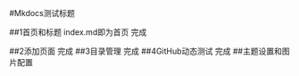 #Mkdocs测试标题

##1首页和标题
index.md即为首页
    完成


##2添加页面
    完成
##3目录管理
    完成
##4GitHub动态测试
    完成
##主题设置和图片配置